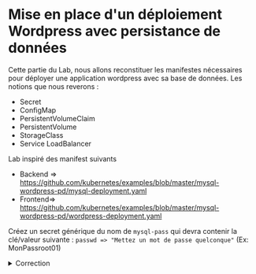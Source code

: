 # Mise en place d'un déploiement Wordpress avec persistance de données

Cette partie du Lab, nous allons reconstituer les manifestes nécessaires pour déployer une application wordpress avec sa base de données.
Les notions que nous reverons :
- Secret
- ConfigMap
- PersistentVolumeClaim
- PersistentVolume
- StorageClass
- Service LoadBalancer

Lab inspiré des manifest suivants
* Backend => https://github.com/kubernetes/examples/blob/master/mysql-wordpress-pd/mysql-deployment.yaml
* Frontend=> https://github.com/kubernetes/examples/blob/master/mysql-wordpress-pd/wordpress-deployment.yaml 


Créez un secret générique du nom de `mysql-pass` qui devra contenir la clé/valeur suivante : `passwd => "Mettez un mot de passe quelconque"` (Ex: MonPassroot01)

<details><summary>Correction</summary>

```bash
kubectl create secret generic mysql-pass --from-literal=passwd=MonPassroot01 --dry-run=client -o yaml
```

le fichier YAML généré est le suivant. Remarquez que c'est par ce que le type est secret que la valeur a été encodé en Base64. 

```yaml
apiVersion: v1
data:
  passwd: TW9uUGFzc3Jvb3QwMQ==
kind: Secret
metadata:
  creationTimestamp: null
  name: mysql-pass
```

Si vous exécuté cette commande par exemple vous verrai le password en clair. Au temps vous dire que les type Secret ne sont pas véritablement un moyen de sécuriser son mot de passe.

```bash
echo "TW9uUGFzc3Jvb3QwMQ==" | base64 --decode
MonPassroot01
```
ou bien :

```bash
$ kubectl -n mynamespace get secrets mysql-pass \
    -o 'jsonpath={.data.passwd}' | base64 -d
MonPassroot01
```

```yaml
apiVersion: v1
data:
  password: cm9vdHJvb3QwMQ==
kind: Secret
metadata:
  creationTimestamp: null
  name: mysql-pass
---
apiVersion: v1
kind: Service
metadata:
  name: wordpress
  labels:
    app: wordpress
spec:
  ports:
    - port: 80
  selector:
    app: wordpress
    tier: frontend
  type: LoadBalancer
---
apiVersion: v1
kind: PersistentVolumeClaim
metadata:
  name: wp-pv-claim
  labels:
    app: wordpress
spec:
  accessModes:
    - ReadWriteOnce
  resources:
    requests:
      storage: 20Gi
---
apiVersion: apps/v1 #  for k8s versions before 1.9.0 use apps/v1beta2  and before 1.8.0 use extensions/v1beta1
kind: Deployment
metadata:
  name: wordpress
  labels:
    app: wordpress
spec:
  selector:
    matchLabels:
      app: wordpress
      tier: frontend
  strategy:
    type: RollingUpdate
  template:
    metadata:
      labels:
        app: wordpress
        tier: frontend
    spec:
      containers:
      - image: wordpress:4.8-apache
        name: wordpress
        env:
        - name: WORDPRESS_DB_HOST
          value: wordpress-mysql
        - name: WORDPRESS_DB_PASSWORD
          valueFrom:
            secretKeyRef:
              name: mysql-pass
              key: password
        ports:
        - containerPort: 80
          name: wordpress
        volumeMounts:
        - name: wordpress-persistent-storage
          mountPath: /var/www/html
      volumes:
      - name: wordpress-persistent-storage
        persistentVolumeClaim:
          claimName: wp-pv-claim
```

```yaml
apiVersion: v1
kind: Service
metadata:
  name: wordpress-mysql
  labels:
    app: wordpress
spec:
  ports:
    - port: 3306
  selector:
    app: wordpress
    tier: mysql
  clusterIP: None
---
apiVersion: v1
kind: PersistentVolumeClaim
metadata:
  name: mysql-pv-claim
  labels:
    app: wordpress
spec:
  accessModes:
    - ReadWriteOnce
  resources:
    requests:
      storage: 20Gi
---
apiVersion: apps/v1 # for k8s versions before 1.9.0 use apps/v1beta2  and before 1.8.0 use extensions/v1beta1
kind: Deployment
metadata:
  name: wordpress-mysql
  labels:
    app: wordpress
spec:
  selector:
    matchLabels:
      app: wordpress
      tier: mysql
  strategy:
    type: Recreate
  template:
    metadata:
      labels:
        app: wordpress
        tier: mysql
    spec:
      containers:
      - image: mysql:5.6
        name: mysql
        env:
        - name: MYSQL_ROOT_PASSWORD
          valueFrom:
            secretKeyRef:
              name: mysql-pass
              key: password
        livenessProbe:
          tcpSocket:
            port: 3306
        ports:
        - containerPort: 3306
          name: mysql
        volumeMounts:
        - name: mysql-persistent-storage
          mountPath: /var/lib/mysql
      volumes:
      - name: mysql-persistent-storage
        persistentVolumeClaim:
          claimName: mysql-pv-claim
```


```bash
$ kubectl apply -f front-wordpress.yml                                                                                ✔ ╱ base  ╱ at mawaki-k8s-lab ⎈ ╱ at 16:28:37 
secret/mysql-pass created
service/wordpress created
persistentvolumeclaim/wp-pv-claim created
deployment.apps/wordpress created

$ kubectl apply -f back-wordpress.yml                                                                     ✔ ╱ took 3s  ╱ base  ╱ at mawaki-k8s-lab ⎈ ╱ at 16:26:37 
service/wordpress-mysql created
persistentvolumeclaim/mysql-pv-claim created
deployment.apps/wordpress-mysql created

$ kubectl get deployment,pods,svc,secret,pvc,pv,sc                                                                    ✔ ╱ base  ╱ at mawaki-k8s-lab ⎈ ╱ at 16:28:50 
NAME                              READY   UP-TO-DATE   AVAILABLE   AGE
deployment.apps/wordpress         1/1     1            1           35s
deployment.apps/wordpress-mysql   1/1     1            1           2m37s

NAME                                   READY   STATUS    RESTARTS   AGE
pod/pvlab                              1/1     Running   0          57m
pod/wordpress-5994d99f46-fddjd         1/1     Running   0          35s
pod/wordpress-mysql-7fc5cb7ccc-fkckl   1/1     Running   0          2m37s

NAME                      TYPE           CLUSTER-IP    EXTERNAL-IP   PORT(S)        AGE
service/kubernetes        ClusterIP      10.4.16.1     <none>        443/TCP        12h
service/wordpress         LoadBalancer   10.4.30.247   34.71.81.82   80:32020/TCP   35s
service/wordpress-mysql   ClusterIP      None          <none>        3306/TCP       2m37s

NAME                         TYPE                                  DATA   AGE
secret/default-token-r4p9c   kubernetes.io/service-account-token   3      12h
secret/mysql-pass            Opaque                                1      36s

NAME                                   STATUS   VOLUME                                     CAPACITY   ACCESS MODES   STORAGECLASS   AGE
persistentvolumeclaim/mysql-pv-claim   Bound    pvc-4d312cf3-609b-45c4-8e24-8de879dc2da3   20Gi       RWO            standard       2m37s
persistentvolumeclaim/pvc1             Bound    pvc-5bd5facd-2532-4789-bc25-f37337b004ec   3Gi        RWO            premium-rwo    58m
persistentvolumeclaim/wp-pv-claim      Bound    pvc-26903e6a-48aa-438f-8f86-8de264c38e67   20Gi       RWO            standard       35s

NAME                                                        CAPACITY   ACCESS MODES   RECLAIM POLICY   STATUS   CLAIM                    STORAGECLASS   REASON   AGE
persistentvolume/pvc-26903e6a-48aa-438f-8f86-8de264c38e67   20Gi       RWO            Delete           Bound    default/wp-pv-claim      standard                31s
persistentvolume/pvc-4d312cf3-609b-45c4-8e24-8de879dc2da3   20Gi       RWO            Delete           Bound    default/mysql-pv-claim   standard                2m33s
persistentvolume/pvc-5bd5facd-2532-4789-bc25-f37337b004ec   3Gi        RWO            Delete           Bound    default/pvc1             premium-rwo             57m

NAME                                             PROVISIONER             RECLAIMPOLICY   VOLUMEBINDINGMODE      ALLOWVOLUMEEXPANSION   AGE
storageclass.storage.k8s.io/premium-rwo          pd.csi.storage.gke.io   Delete          WaitForFirstConsumer   true                   12h
storageclass.storage.k8s.io/standard (default)   kubernetes.io/gce-pd    Delete          Immediate              true                   12h
storageclass.storage.k8s.io/standard-rwo         pd.csi.storage.gke.io   Delete          WaitForFirstConsumer   true                   12h
```

On accède avec l'IP public du loadBalancer 34.71.81.82 => Ok succès de connexion

</details>

